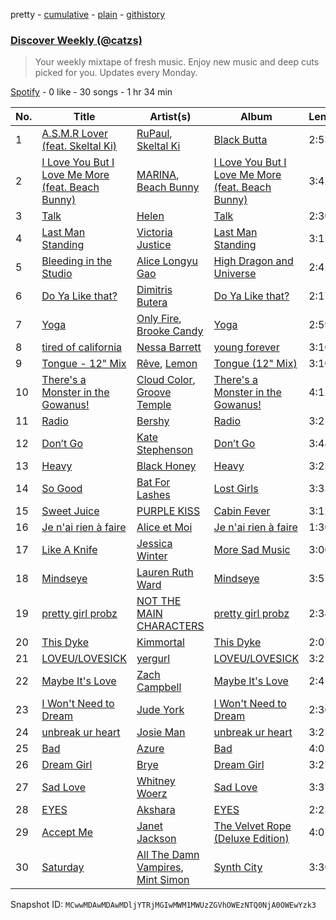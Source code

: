 pretty - [cumulative](/playlists/cumulative/37i9dQZEVXcJR8Ys0NBejf.md) - [plain](/playlists/plain/37i9dQZEVXcJR8Ys0NBejf) - [githistory](https://github.githistory.xyz/mackorone/spotify-playlist-archive/blob/main/playlists/plain/37i9dQZEVXcJR8Ys0NBejf)

### [Discover Weekly \(@catzs\)](https://open.spotify.com/playlist/37i9dQZEVXcJR8Ys0NBejf)

> Your weekly mixtape of fresh music\. Enjoy new music and deep cuts picked for you\. Updates every Monday.

[Spotify](https://open.spotify.com/user/spotify) - 0 like - 30 songs - 1 hr 34 min

| No. | Title | Artist(s) | Album | Length |
|---|---|---|---|---|
| 1 | [A.S.M.R Lover \(feat\. Skeltal Ki\)](https://open.spotify.com/track/3fltN0uP8tJv2V2hAxOzVY) | [RuPaul](https://open.spotify.com/artist/2SdOKxC1sSxEyv8JYERaNe), [Skeltal Ki](https://open.spotify.com/artist/268zD1VyjYhNVujGhzbw4y) | [Black Butta](https://open.spotify.com/album/5STotQGUXPZGyEj8Qr38Dv) | 2:53 |
| 2 | [I Love You But I Love Me More \(feat\. Beach Bunny\)](https://open.spotify.com/track/6CpeA8nhcJO9zdRsrJwLE8) | [MARINA](https://open.spotify.com/artist/6CwfuxIqcltXDGjfZsMd9A), [Beach Bunny](https://open.spotify.com/artist/2vnB6tuQMaQpORiRdvXF9H) | [I Love You But I Love Me More \(feat\. Beach Bunny\)](https://open.spotify.com/album/1ipdV8VnA9dM2F0ay2zd8R) | 3:42 |
| 3 | [Talk](https://open.spotify.com/track/3ZE3BSTojEeiBmep57CcUa) | [Helen](https://open.spotify.com/artist/0dKF6Q9Wz7Y3PKSNyaFpkM) | [Talk](https://open.spotify.com/album/4onhJdux51mV5lSgb9rU1U) | 2:30 |
| 4 | [Last Man Standing](https://open.spotify.com/track/6Px4zAZ9RrIVVkn7gbFeau) | [Victoria Justice](https://open.spotify.com/artist/2OTfr6S2kuHRYStjt1IkY6) | [Last Man Standing](https://open.spotify.com/album/35EZve6rPQ433ChO3Lgh8j) | 3:15 |
| 5 | [Bleeding in the Studio](https://open.spotify.com/track/3iOMiBVpNR1PKgKrQyeyKv) | [Alice Longyu Gao](https://open.spotify.com/artist/5HvKzBgj4yphQfBJjBJrhL) | [High Dragon and Universe](https://open.spotify.com/album/3plgqZZXzyI2Xwgn12cUim) | 2:42 |
| 6 | [Do Ya Like that?](https://open.spotify.com/track/0WpL6n37h9eqf6aubYUOjv) | [Dimitris Butera](https://open.spotify.com/artist/3Pi4YSV4yrezrH0kjCBQ0F) | [Do Ya Like that?](https://open.spotify.com/album/7wruxkIdu9VpQVYaAPgggz) | 2:17 |
| 7 | [Yoga](https://open.spotify.com/track/0tsYFj9sMgKtCbCaBMbRyv) | [Only Fire](https://open.spotify.com/artist/4Cp42FwqEytHeaudurPKiN), [Brooke Candy](https://open.spotify.com/artist/3amwMyDd1uxTBoUZlazZ9m) | [Yoga](https://open.spotify.com/album/3jGiYAECmbxAsnF7Z7o8Nw) | 2:59 |
| 8 | [tired of california](https://open.spotify.com/track/2SOhUiyKpnlshR3SFh733w) | [Nessa Barrett](https://open.spotify.com/artist/7pwufEBGfggjoI8twqlsmQ) | [young forever](https://open.spotify.com/album/4uoeBpJ631QyWNHw9GqTEn) | 3:10 |
| 9 | [Tongue \- 12" Mix](https://open.spotify.com/track/5T3IGWNsjuB5M4b93bey2g) | [Rêve](https://open.spotify.com/artist/06vEAqcicwoSBw85e8biJx), [Lemon](https://open.spotify.com/artist/6vNrD9n6lmYcHQ9269HH2B) | [Tongue \(12" Mix\)](https://open.spotify.com/album/6vKO4B3Yj0JS8A2mUCGdXb) | 3:10 |
| 10 | [There's a Monster in the Gowanus!](https://open.spotify.com/track/0malY7saFialqCARf0QTD5) | [Cloud Color](https://open.spotify.com/artist/6C6FoERb1Ag79n8Yn0VozX), [Groove Temple](https://open.spotify.com/artist/5C7walvnMSp9UEp2tIHAep) | [There's a Monster in the Gowanus!](https://open.spotify.com/album/37kw13Wi93vEt6onkgDRI5) | 4:12 |
| 11 | [Radio](https://open.spotify.com/track/3l8ACerUtJfRd0rxJJ4Gkx) | [Bershy](https://open.spotify.com/artist/6iW8bv3aUP8Dte1KnMBH8c) | [Radio](https://open.spotify.com/album/3rcJwEH6EyPPEiqsrABR4k) | 3:21 |
| 12 | [Don’t Go](https://open.spotify.com/track/4lYmLGwCpH5PiJp3KQDaC3) | [Kate Stephenson](https://open.spotify.com/artist/5RAwXhLQfEX5khIsfnvDne) | [Don’t Go](https://open.spotify.com/album/1SBxSfJesmZTo7WytwrEJH) | 3:48 |
| 13 | [Heavy](https://open.spotify.com/track/2bbNjtgjr0ZOaPK7SOcVbV) | [Black Honey](https://open.spotify.com/artist/2oVmQT6s29pVIKpqJkyxBS) | [Heavy](https://open.spotify.com/album/6AhdoMFKBYnTZxvOEbZ3O4) | 3:23 |
| 14 | [So Good](https://open.spotify.com/track/1z0Y9Iqvyk2nNthx0vyABP) | [Bat For Lashes](https://open.spotify.com/artist/6l77PmL5iuEEcYjGl8K6s7) | [Lost Girls](https://open.spotify.com/album/21pLZkjJiP0zaFve7FJ8wq) | 3:33 |
| 15 | [Sweet Juice](https://open.spotify.com/track/2th6UWbfVz3hsSDzQAKqy2) | [PURPLE KISS](https://open.spotify.com/artist/62T5PGHWJ9sxP2SJq20IHq) | [Cabin Fever](https://open.spotify.com/album/4uIqXyViDoMKFuuw12kYMO) | 3:12 |
| 16 | [Je n'ai rien à faire](https://open.spotify.com/track/5UvDnZxr43R6x03fRahixB) | [Alice et Moi](https://open.spotify.com/artist/1NcCVE1FRpBSlN3LcAfhn3) | [Je n'ai rien à faire](https://open.spotify.com/album/45dLENFLd6loPYBpgVS2ZC) | 1:36 |
| 17 | [Like A Knife](https://open.spotify.com/track/3KtIEskaAF8eojLEoy9SgN) | [Jessica Winter](https://open.spotify.com/artist/0gCYUYF1zfqZk5pG0e2ojy) | [More Sad Music](https://open.spotify.com/album/4rBkmbNkDyYQYxjcPxJeTU) | 3:00 |
| 18 | [Mindseye](https://open.spotify.com/track/3hxbAj8MwC3LD0mTBzgVDu) | [Lauren Ruth Ward](https://open.spotify.com/artist/6RFGwX2bAZqXSeXfdqzXUY) | [Mindseye](https://open.spotify.com/album/5uTUvo97vU5gRuWLRPU7lQ) | 3:51 |
| 19 | [pretty girl probz](https://open.spotify.com/track/5RB3qwCHUlXFArZ47Maecy) | [NOT THE MAIN CHARACTERS](https://open.spotify.com/artist/3zXPbW06DXFBAToUstfD1V) | [pretty girl probz](https://open.spotify.com/album/6ikChIVSwmwr4f9KO0DBTa) | 2:34 |
| 20 | [This Dyke](https://open.spotify.com/track/0Bzw1J4KfgRCS7kEZLAr7k) | [Kimmortal](https://open.spotify.com/artist/0ioYxkShKhYOKpQh0ERVFS) | [This Dyke](https://open.spotify.com/album/1CTE0aKuaogehzWlqoeX40) | 2:07 |
| 21 | [LOVEU/LOVESICK](https://open.spotify.com/track/3ZSjiVsGwPqhUV9ZmZ14kl) | [yergurl](https://open.spotify.com/artist/256Y9onrKClLcW4xSDtbwo) | [LOVEU/LOVESICK](https://open.spotify.com/album/6rEBprf7aCll2zqEGJSp7q) | 3:21 |
| 22 | [Maybe It's Love](https://open.spotify.com/track/6aEmiOWsuYCg8THhTam1wj) | [Zach Campbell](https://open.spotify.com/artist/1xj1EJ5Ugunq3L3Ff3sdPe) | [Maybe It's Love](https://open.spotify.com/album/7DKq3GtxxtUqRyreh4cOCY) | 2:45 |
| 23 | [I Won't Need to Dream](https://open.spotify.com/track/2tFCuG7YPDrwDXSAv5etqS) | [Jude York](https://open.spotify.com/artist/45rU7cVYKit4k8Wq95SHED) | [I Won't Need to Dream](https://open.spotify.com/album/60ylQ2XbNF6WUk3uQkgGvd) | 2:36 |
| 24 | [unbreak ur heart](https://open.spotify.com/track/1qQk95hRxQ19H2hVnDXeoW) | [Josie Man](https://open.spotify.com/artist/1bkxOwOWP9R4SzB6poMhtQ) | [unbreak ur heart](https://open.spotify.com/album/3hrfzsCJwiyWh17y6RuYJt) | 3:23 |
| 25 | [Bad](https://open.spotify.com/track/2ikQ70cccwXwLLafGaH61j) | [Azure](https://open.spotify.com/artist/0jt118FVH60yUf3A70JNI4) | [Bad](https://open.spotify.com/album/3d681q9C5rzGv2oMqNlMfW) | 4:05 |
| 26 | [Dream Girl](https://open.spotify.com/track/40NJ6IcslmhpnxVCY0mQUl) | [Brye](https://open.spotify.com/artist/6Z5uMO0V6jlOuZ7LUDrSsC) | [Dream Girl](https://open.spotify.com/album/1d3os2x0L52pyezqlC0lpj) | 3:27 |
| 27 | [Sad Love](https://open.spotify.com/track/68UkVdPxJFZDz5Dtz2nGsb) | [Whitney Woerz](https://open.spotify.com/artist/10BwHZCTlNF44mgOBrMec3) | [Sad Love](https://open.spotify.com/album/0LdcazWtgzYxZfwbbEFoXK) | 3:37 |
| 28 | [EYES](https://open.spotify.com/track/2fCtyygE0CfeE2R2N6gJ5B) | [Akshara](https://open.spotify.com/artist/7j6UTsx4e5HxsHMPXCYy7Z) | [EYES](https://open.spotify.com/album/4tqzXWWcdk192prFmKxVtq) | 2:23 |
| 29 | [Accept Me](https://open.spotify.com/track/0JsSxwJ6QCHnQ2i0pWTqRf) | [Janet Jackson](https://open.spotify.com/artist/4qwGe91Bz9K2T8jXTZ815W) | [The Velvet Rope \(Deluxe Edition\)](https://open.spotify.com/album/6PpBVewnKKDvfYs3XhfA2Z) | 4:07 |
| 30 | [Saturday](https://open.spotify.com/track/182HX5HOPAnspjaOCfgEMU) | [All The Damn Vampires](https://open.spotify.com/artist/2U0OKMms9WuTVQztib78cH), [Mint Simon](https://open.spotify.com/artist/6CEtNCfXfEPpei0YBb0ZCh) | [Synth City](https://open.spotify.com/album/2xc7LOrGqYfDvSi0mZqheu) | 3:30 |

Snapshot ID: `MCwwMDAwMDAwMDljYTRjMGIwMWM1MWUzZGVhOWEzNTQ0NjA0OWEwYzk3`
